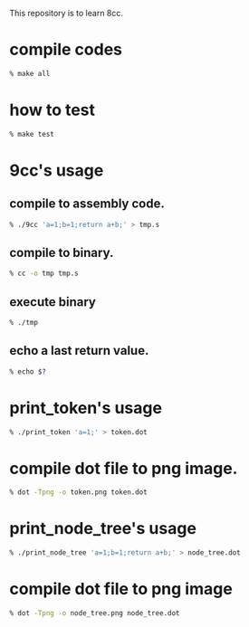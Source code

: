 This repository is to learn 8cc.

# compile codes
```sh
% make all
```

# how to test
```sh
% make test
```

# 9cc's usage
## compile to assembly code.
```sh
% ./9cc 'a=1;b=1;return a+b;' > tmp.s
```
## compile to binary.
```sh
% cc -o tmp tmp.s
```
## execute binary
```sh
% ./tmp
```
## echo a last return value.
```sh
% echo $?
```

# print_token's usage
```sh
% ./print_token 'a=1;' > token.dot
```
# compile dot file to png image.
```sh
% dot -Tpng -o token.png token.dot
```

# print_node_tree's usage
```sh
% ./print_node_tree 'a=1;b=1;return a+b;' > node_tree.dot
```
# compile dot file to png image
```sh
% dot -Tpng -o node_tree.png node_tree.dot
```
